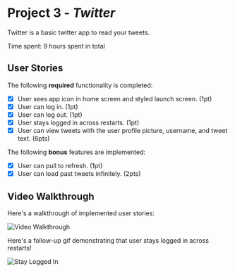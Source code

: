 # Project 3 - *Twitter*

Twitter is a basic twitter app to read your tweets.

Time spent: 9 hours spent in total

## User Stories

The following **required** functionality is completed:

- [x] User sees app icon in home screen and styled launch screen. (1pt)
- [x] User can log in. (1pt)
- [x] User can log out. (1pt)
- [x] User stays logged in across restarts. (1pt)
- [x] User can view tweets with the user profile picture, username, and tweet text. (6pts)

The following **bonus** features are implemented:

- [x] User can pull to refresh. (1pt)
- [x] User can load past tweets infinitely. (2pts)

## Video Walkthrough

Here's a walkthrough of implemented user stories:

<img src='http://g.recordit.co/tS4pLiMG8N.gif' title='Video Walkthrough' width='' alt='Video Walkthrough' />

Here's a follow-up gif demonstrating that user stays logged in across restarts!

<img src='http://g.recordit.co/c4nKHIHRh9.gif' title='Stay Logged In' width='' alt='Stay Logged In' />
